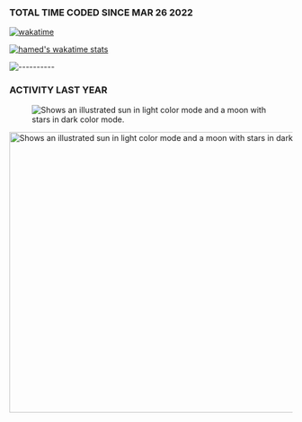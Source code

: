 
### TOTAL TIME CODED SINCE MAR 26 2022

[![wakatime](https://wakatime.com/badge/user/bfde19da-b988-4de7-a13e-78c42df235f6.svg?style=default)](https://wakatime.com/@bfde19da-b988-4de7-a13e-78c42df235f6)

<!-- <a href="https://wakatime.com"><img src="https://wakatime.com/share/@hamedprog/3f51a2a6-8e68-480b-9d2c-c3f7fe1ce199.png" width="400" height="300"/></a> -->

[![hamed's wakatime stats](https://github-readme-stats.vercel.app/api/wakatime?username=hamedprog&layout=compact&theme=radical&hide=Other)](https://github.com/anuraghazra/github-readme-stats)

![----------](https://user-images.githubusercontent.com/53900/182992715-aa63e421-170b-41cf-8f95-82fe4b0846c2.png)

### ACTIVITY LAST YEAR
<figure>
  <source media="(prefers-color-scheme: light)" srcset="https://wakatime.com/share/@hamedprog/4fb1a205-e65c-4da8-b13b-06310c999d2a.svg">
  <img alt="Shows an illustrated sun in light color mode and a moon with stars in dark color mode." src="https://wakatime.com/share/@hamedprog/9abee52e-7058-49ae-8bd7-79e43953e6b9.svg">
</figure>

<picture>
  <source media="(prefers-color-scheme: light)" srcset="https://wakatime.com/share/@hamedprog/0677d007-5bd1-43d3-891f-7f2b32e8ee6b.svg">
  <img alt="Shows an illustrated sun in light color mode and a moon with stars in dark color mode."  src="https://wakatime.com/share/@hamedprog/8acb4e77-1043-4bae-8199-b35acb777c6d.svg" width="720" height="500">
</picture>


